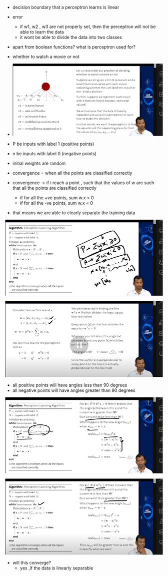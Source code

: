 - decision boundary that a perceptron learns is linear

- error
    - if w1, w2 , w3 are  not properly set, then the perceptron will not be able to learn the data
    - it wont be able to divide the data into two classes

- apart from boolean functions? what is perceptron used for?

- whether to watch a movie or not

- ![alt text](image.png)

- P be inputs with label 1 (positive points)
- n be inputs with label 0 (negative points)
- initial weights are random

- convergence = when all the points are classified correctly

- convergence -> if i reach a point , such that the values of w are such that all the points are classified correctly
    - if for all the +ve points, sum w.x > 0
    - if for all the -ve points, sum w.x < 0

- that means we are able to clearly separate the training data

![alt text](image-1.png)

![alt text](image-2.png)

- all positive points will have angles less than 90 degrees
- all negative points will have angles greater than 90 degrees

![alt text](image-3.png)

![alt text](image-4.png)

- will this converge?
    - yes ,if the data is linearly separable
